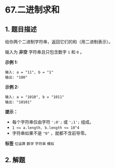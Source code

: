 # 67.二进制求和

## 1. 题目描述

给你两个二进制字符串，返回它们的和（用二进制表示）。

输入为 **非空** 字符串且只包含数字 `1` 和 `0` 。



 **示例 1:**

```
输入: a = "11", b = "1"
输出: "100"
```
 **示例 2:**

```
输入: a = "1010", b = "1011"
输出: "10101"
```


 **提示：**
- 每个字符串仅由字符 `';0';` 或 `';1';` 组成。
-  `1 <= a.length, b.length <= 10^4`
- 字符串如果不是 `"0"` ，就都不含前导零。

**标签**
`位运算` `数学` `字符串` `模拟`


## 2. 解题


